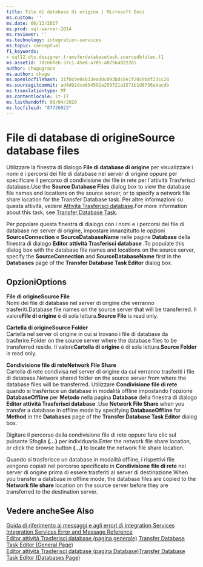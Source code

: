 ```yaml
---
title: File di database di origine | Microsoft Docs
ms.custom: ''
ms.date: 06/13/2017
ms.prod: sql-server-2014
ms.reviewer: ''
ms.technology: integration-services
ms.topic: conceptual
f1_keywords:
- sql12.dts.designer.transferdatabasetask.sourcedbfiles.f1
ms.assetid: 7dc6bfeb-37c1-45e8-a705-a87564922265
author: chugugrace
ms.author: chugu
ms.openlocfilehash: 31f0c0e0c633ead0c093bdc8e1f20c9b8f23cc28
ms.sourcegitcommit: ad4d92dce894592a259721a1571b1d8736abacdb
ms.translationtype: MT
ms.contentlocale: it-IT
ms.lasthandoff: 08/04/2020
ms.locfileid: "87726023"
---
```

# <a name="source-database-files"></a><span data-ttu-id="49132-102">File di database di origine</span><span class="sxs-lookup"><span data-stu-id="49132-102">Source database files</span></span>
  <span data-ttu-id="49132-103">Utilizzare la finestra di dialogo **File di database di origine** per visualizzare i nomi e i percorsi dei file di database nel server di origine oppure per specificare il percorso di condivisione dei file in rete per l'attività Trasferisci database.</span><span class="sxs-lookup"><span data-stu-id="49132-103">Use the **Source Database Files** dialog box to view the database file names and locations on the source server, or to specify a network file share location for the Transfer Database task.</span></span> <span data-ttu-id="49132-104">Per altre informazioni su questa attività, vedere [Attività Trasferisci database](control-flow/transfer-database-task.md).</span><span class="sxs-lookup"><span data-stu-id="49132-104">For more information about this task, see [Transfer Database Task](control-flow/transfer-database-task.md).</span></span>  
  
 <span data-ttu-id="49132-105">Per popolare questa finestra di dialogo con i nomi e i percorsi dei file di database nel server di origine, impostare innanzitutto le opzioni **SourceConnection** e **SourceDatabaseName** nelle pagine **Database** della finestra di dialogo **Editor attività Trasferisci database** .</span><span class="sxs-lookup"><span data-stu-id="49132-105">To populate this dialog box with the database file names and locations on the source server, specify the **SourceConnection** and **SourceDatabaseName** first in the **Databases** page of the **Transfer Database Task Editor** dialog box.</span></span>  
  
## <a name="options"></a><span data-ttu-id="49132-106">Opzioni</span><span class="sxs-lookup"><span data-stu-id="49132-106">Options</span></span>  
 <span data-ttu-id="49132-107">**File di origine**</span><span class="sxs-lookup"><span data-stu-id="49132-107">**Source File**</span></span>  
 <span data-ttu-id="49132-108">Nomi dei file di database nel server di origine che verranno trasferiti.</span><span class="sxs-lookup"><span data-stu-id="49132-108">Database file names on the source server that will be transferred.</span></span> <span data-ttu-id="49132-109">Il valore**File di origine** è di sola lettura.</span><span class="sxs-lookup"><span data-stu-id="49132-109">**Source File** is read only.</span></span>  
  
 <span data-ttu-id="49132-110">**Cartella di origine**</span><span class="sxs-lookup"><span data-stu-id="49132-110">**Source Folder**</span></span>  
 <span data-ttu-id="49132-111">Cartella nel server di origine in cui si trovano i file di database da trasferire.</span><span class="sxs-lookup"><span data-stu-id="49132-111">Folder on the source server where the database files to be transferred reside.</span></span> <span data-ttu-id="49132-112">Il valore**Cartella di origine** è di sola lettura.</span><span class="sxs-lookup"><span data-stu-id="49132-112">**Source Folder** is read only.</span></span>  
  
 <span data-ttu-id="49132-113">**Condivisione file di rete**</span><span class="sxs-lookup"><span data-stu-id="49132-113">**Network File Share**</span></span>  
 <span data-ttu-id="49132-114">Cartella di rete condivisa nel server di origine da cui verranno trasferiti i file di database.</span><span class="sxs-lookup"><span data-stu-id="49132-114">Network shared folder on the source server from where the database files will be transferred.</span></span> <span data-ttu-id="49132-115">Utilizzare **Condivisione file di rete** quando si trasferisce un database in modalità offline impostando l'opzione **DatabaseOffline** per **Metodo** nella pagina **Database** della finestra di dialogo **Editor attività Trasferisci database** .</span><span class="sxs-lookup"><span data-stu-id="49132-115">Use **Network File Share** when you transfer a database in offline mode by specifying **DatabaseOffline** for **Method** in the **Databases** page of the **Transfer Database Task Editor** dialog box.</span></span>  
  
 <span data-ttu-id="49132-116">Digitare il percorso della condivisione file di rete oppure fare clic sul pulsante Sfoglia **(...)** per individuarlo.</span><span class="sxs-lookup"><span data-stu-id="49132-116">Enter the network file share location, or click the browse button **(...)** to locate the network file share location.</span></span>  
  
 <span data-ttu-id="49132-117">Quando si trasferisce un database in modalità offline, i rispettivi file vengono copiati nel percorso specificato in **Condivisione file di rete** nel server di origine prima di essere trasferiti al server di destinazione.</span><span class="sxs-lookup"><span data-stu-id="49132-117">When you transfer a database in offline mode, the database files are copied to the **Network file share** location on the source server before they are transferred to the destination server.</span></span>  
  
## <a name="see-also"></a><span data-ttu-id="49132-118">Vedere anche</span><span class="sxs-lookup"><span data-stu-id="49132-118">See Also</span></span>  
 <span data-ttu-id="49132-119">[Guida di riferimento ai messaggi e agli errori di Integration Services](../../2014/integration-services/integration-services-error-and-message-reference.md) </span><span class="sxs-lookup"><span data-stu-id="49132-119">[Integration Services Error and Message Reference](../../2014/integration-services/integration-services-error-and-message-reference.md) </span></span>  
 <span data-ttu-id="49132-120">[Editor attività Trasferisci database &#40;pagina generale&#41;](general-page-of-integration-services-designers-options.md) </span><span class="sxs-lookup"><span data-stu-id="49132-120">[Transfer Database Task Editor &#40;General Page&#41;](general-page-of-integration-services-designers-options.md) </span></span>  
 [<span data-ttu-id="49132-121">Editor attività Trasferisci database &#40;pagina Database&#41;</span><span class="sxs-lookup"><span data-stu-id="49132-121">Transfer Database Task Editor &#40;Databases Page&#41;</span></span>](../../2014/integration-services/transfer-database-task-editor-databases-page.md)  
  
  
